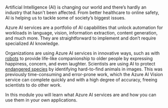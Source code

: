 Artificial Intelligence (AI) is changing our world and there’s hardly an industry that hasn't been affected. From better healthcare to online safety, AI is helping us to tackle some of society’s biggest issues. 

Azure AI services are a portfolio of AI capabilities that unlock automation for workloads in language, vision, information extraction, content generation, and much more. They are straightforward to implement and don’t require specialized AI knowledge.

Organizations are using Azure AI services in innovative ways, such as with [robots](https://customers.microsoft.com/story/1615185041460958543-intuition-robotics-consumer-goods-azure-text-to-speech?azure-portal=true) to provide life-like companionship to older people by expressing happiness, concern, and even laughter. Scientists are using AI to protect [endangered species](https://news.microsoft.com/features/artificial-intelligence-makes-a-splash-in-efforts-to-protect-alaskas-ice-seals-and-beluga-whales-2?azure-portal=true) by identifying hard-to-find animals in images. This was previously time-consuming and error-prone work, which the Azure AI Vision service can complete quickly and with a high degree of accuracy, freeing scientists to do other work. 

In this module you will learn what Azure AI services are and how you can use them in your own applications. 
